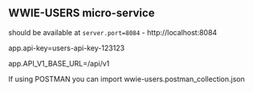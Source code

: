 ## WWIE-USERS micro-service


should be available at `server.port=8084` - http://localhost:8084

app.api-key=users-api-key-123123

app.API_V1_BASE_URL=/api/v1

If using POSTMAN you can import wwie-users.postman_collection.json

